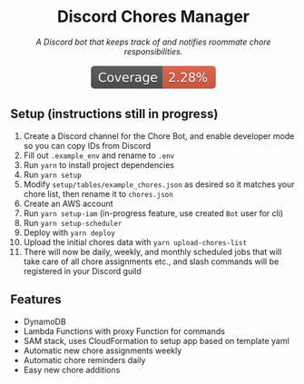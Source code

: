 <h1 align='center'>
  Discord Chores Manager <br/>
</h1>

<p align='center'>
  <i>A Discord bot that keeps track of and notifies roommate chore responsibilities.</i> 
  </br></br>
  <a href='https://github.com/moromis/chores-bot/actions/workflows/test.yaml'>
    <img src='cov-badge.svg'>
  </a>
</p>

## Setup (instructions still in progress)
1. Create a Discord channel for the Chore Bot, and enable developer mode so you can copy IDs from Discord
2. Fill out `.example_env` and rename to `.env`
3. Run `yarn` to install project dependencies
4. Run `yarn setup`
5. Modify `setup/tables/example_chores.json` as desired so it matches your chore list, then rename it to `chores.json`
6. Create an AWS account
7. Run `yarn setup-iam` (in-progress feature, use created `Bot` user for cli)  
8. Run `yarn setup-scheduler`
9. Deploy with `yarn deploy`
10. Upload the initial chores data with `yarn upload-chores-list`
11. There will now be daily, weekly, and monthly scheduled jobs that will take care of all chore assignments etc., and slash commands will be registered in your Discord guild


## Features
- DynamoDB
- Lambda Functions with proxy Function for commands
- SAM stack, uses CloudFormation to setup app based on template yaml
- Automatic new chore assignments weekly
- Automatic chore reminders daily
- Easy new chore additions
